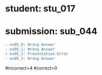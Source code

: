 # student: stu_017
# submission: sub_044

```diff
- ex05_0: Wrong Answer
- ex05_1: Wrong Answer
! ex05_2: Presentation Error
- ex05_3: Wrong Answer
```
#incorrect=4
#correct=0
